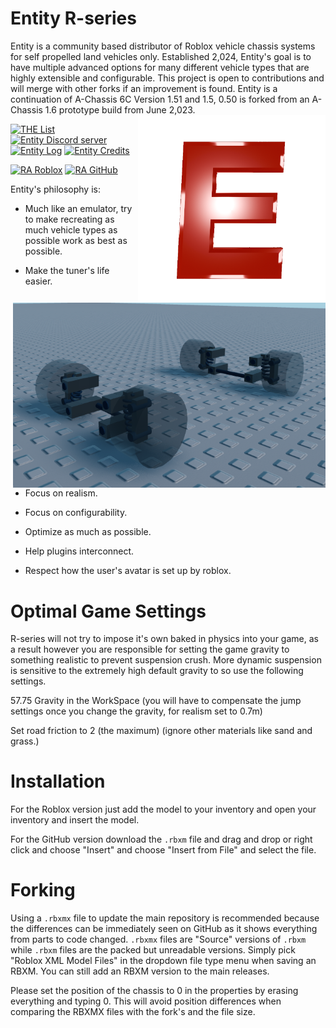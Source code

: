 # Entity R-series
Entity is a community based distributor of Roblox vehicle chassis systems for self propelled land vehicles only. Established 2,024, Entity's goal is to have multiple advanced options for many different vehicle types that are highly extensible and configurable. This project is open to contributions and will merge with other forks if an improvement is found. Entity is a continuation of A-Chassis 6C Version 1.51 and 1.5, 0.50 is forked from an A-Chassis 1.6 prototype build from June 2,023. <img alt="Entity logo" src="https://github.com/totallyahuman445/Roblox-Entity-R-series/blob/main/Logo.png?raw=true" width="300px" align="right">

[![THE List](https://badgen.net/badge/THE%20List/Link/blue?icon=https://static.wikia.nocookie.net/logopedia/images/0/0e/Docs_2020.svg)](https://docs.google.com/document/d/1WvOWw7ST4ZWpsCfXM3abJTTBkCA40NsayIEIdCRJOYM/edit?usp=sharing)
[![Entity Discord server](https://badgen.net/badge/Discord/Link/purple?icon=discord)](https://discord.gg/bS2A448Vrk)
[![Entity Log](https://badgen.net/badge/Log/Link/blue?icon=https://static.wikia.nocookie.net/logopedia/images/0/0e/Docs_2020.svg)](https://docs.google.com/document/d/1SLW5NOAysg2rE6C52WEPnmOas_MNbeVNEv0xv2f__ps/edit?usp=sharing)
[![Entity Credits](https://badgen.net/badge/Credits/Link/blue?icon=https://static.wikia.nocookie.net/logopedia/images/0/0e/Docs_2020.svg)](https://docs.google.com/document/d/1-mIgEhmugHfVUDz4vzZMS7XYMoEdLKedy0MedRqvbyA/edit?usp=sharing )

[![RA Roblox](https://badgen.net/badge/RA/0.50.7/red?icon=https://static.wikia.nocookie.net/logopedia/images/b/b1/Roblox_2022_icon.svg)](https://create.roblox.com/store/asset/16598010136)
[![RA GitHub](https://badgen.net/badge/RA/0.50.7/red?icon=github)](https://github.com/totallyahuman445/Roblox-Entity-R-series/releases/tag/0.50.7)

<img alt="Screenshot" src="https://github.com/totallyahuman445/Roblox-Entity-R-series/blob/main/Screenshot.png?raw=true" width="500px" align="right">
Entity's philosophy is:

- Much like an emulator, try to make recreating as much vehicle types as possible work as best as possible.

- Make the tuner's life easier.

- Focus on realism.

- Focus on configurability.

- Optimize as much as possible.

- Help plugins interconnect.

- Respect how the user's avatar is set up by roblox.

# Optimal Game Settings
R-series will not try to impose it's own baked in physics into your game, as a result however you are responsible for setting the game gravity to something realistic to prevent suspension crush. More dynamic suspension is sensitive to the extremely high default gravity to so use the following settings.

57.75 Gravity in the WorkSpace (you will have to compensate the jump settings once you change the gravity, for realism set to 0.7m)

Set road friction to 2 (the maximum) (ignore other materials like sand and grass.)

# Installation
For the Roblox version just add the model to your inventory and open your inventory and insert the model.

For the GitHub version download the `.rbxm` file and drag and drop or right click and choose "Insert" and choose "Insert from File" and select the file.
# Forking

Using a `.rbxmx` file to update the main repository is recommended because the differences can be immediately seen on GitHub as it shows everything from parts to code changed. `.rbxmx` files are "Source" versions of `.rbxm` while `.rbxm` files are the packed but unreadable versions. Simply pick "Roblox XML Model Files" in the dropdown file type menu when saving an RBXM. You can still add an RBXM version to the main releases.

Please set the position of the chassis to 0 in the properties by erasing everything and typing 0. This will avoid position differences when comparing the RBXMX files with the fork's and the file size.
